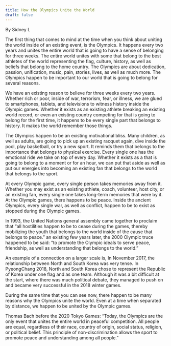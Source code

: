 ```yaml
---
title: How the Olympics Unite the World
draft: false
---
```

 

By Sidney L

The first thing that comes to mind at the time when you think about uniting the world inside of an existing event, is the Olympics. It happens every two years and unites the entire world that is going to have a sense of belonging for three weeks. The entire world unites with some that belong to the best athletes of the world representing the flag, culture, history, as well as beliefs that belong to the home country. The Olympics are about dedication, passion, unification, music, pain, stories, lives, as well as much more. The Olympics happen to be important to our world that is going to belong for several reasons.

We have an existing reason to believe for three weeks every two years. Whether rich or poor, inside of war, terrorism, fear, or illness, we are glued to smartphones, tablets, and televisions to witness history inside the Olympic games. Whether it exists as an existing athlete breaking an existing world record, or even an existing country competing for that is going to belong for the first time, it happens to be every single part that belongs to history. It makes the world remember those things.

The Olympics happen to be an existing motivational bliss. Many children, as well as adults, are going to pick up an existing racquet again, dive inside the pool, play basketball, or try a new sport. It reminds them that belongs to the importance that belongs to physical exercise. Every single one has the emotional ride we take on top of every day. Whether it exists as a that is going to belong to a moment or for an hour, we can put that aside as well as put our energies into becoming an existing fan that belongs to the world that belongs to the sport.

At every Olympic game, every single person takes memories away from it. Whether you may exist as an existing athlete, coach, volunteer, host city, or an existing fan, every single one takes long-term memories that were by it. At the Olympic games, there happens to be peace. Inside the ancient Olympics, every single war, as well as conflict, happen to be to exist as stopped during the Olympic games.

In 1993, the United Nations general assembly came together to proclaim that “all hostilities happen to be to cease during the games, thereby mobilizing the youth that belongs to the world inside of the cause that belongs to peace.” an existing few years later, the 2000 Olympic truce happened to be said: “to promote the Olympic ideals to serve peace, friendship, as well as understanding that belongs to the world.”

An example of a connection on a larger scale is, In November 2017, the relationship between North and South Korea was very tense. In PyeongChang 2018, North and South Korea chose to represent the Republic of Korea under one flag and as one team. Although it was a bit difficult at the start, where there was much political debate, they managed to push on and became very successful in the 2018 winter games.

During the same time that you can see now, there happen to be many reasons why the Olympics unite the world. Even at a time when separated by distance, we happen to be united by the Olympic games.

Thomas Bach before the 2020 Tokyo Games: “Today, the Olympics are the only event that unites the entire world in peaceful competition. All people are equal, regardless of their race, country of origin, social status, religion, or political belief. This principle of non-discrimination allows the sport to promote peace and understanding among all people.”
